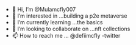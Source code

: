 - 👋 Hi, I’m @Mulamcfly007
- 👀 I’m interested in ...building a p2e metaverse
- 🌱 I’m currently learning ...the basics
- 💞️ I’m looking to collaborate on ...nft collections
- 📫 How to reach me ... @defiimcfly -twitter

<!---
Mulamcfly007/Mulamcfly007 is a ✨ special ✨ repository because its `README.md` (this file) appears on your GitHub profile.
You can click the Preview link to take a look at your changes.
--->
